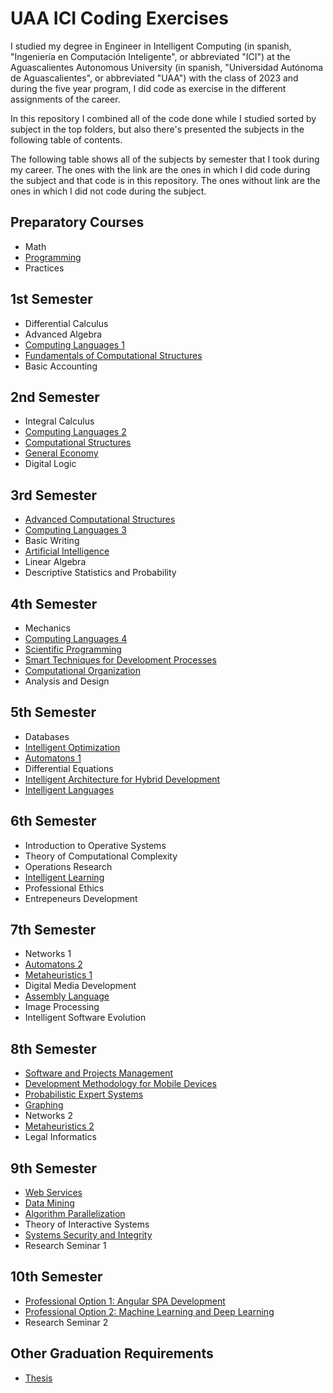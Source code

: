 # UAA ICI Coding Exercises

I studied my degree in Engineer in Intelligent Computing (in spanish, "Ingeniería en Computación Inteligente", or abbreviated "ICI") at the Aguascalientes Autonomous University (in spanish, "Universidad Autónoma de Aguascalientes", or abbreviated "UAA") with the class of 2023 and during the five year program, I did code as exercise in the different assignments of the career.

In this repository I combined all of the code done while I studied sorted by subject in the top folders, but also there's presented the subjects in the following table of contents.

The following table shows all of the subjects by semester that I took during my career. The ones with the link are the ones in which I did code during the subject and that code is in this repository. The ones without link are the ones in which I did not code during the subject.

## Preparatory Courses

- Math
- [Programming](01-PC-P-ClassExercises/README.md)
- Practices

## 1st Semester

- Differential Calculus
- Advanced Algebra
- [Computing Languages 1](02-S1-LC1-ClassExercises/README.md)
- [Fundamentals of Computational Structures](04-S1-FEC-GraphExercise/README.md)
- Basic Accounting

## 2nd Semester

- Integral Calculus
- [Computing Languages 2](06-S2-LC2-ClassExercises/README.md)
- [Computational Structures](07-S2-EC-ClassExercises/README.md)
- [General Economy](09-S2-EG-FirstUnitProject/README.md)
- Digital Logic

## 3rd Semester

- [Advanced Computational Structures](10-S3-ECA-ClassExercises/README.md)
- [Computing Languages 3](11-S3-LC3-ClassExercises/README.md)
- Basic Writing
- [Artificial Intelligence](12-S3-IA-ClassExercises/README.md)
- Linear Algebra
- Descriptive Statistics and Probability

## 4th Semester

- Mechanics
- [Computing Languages 4](13-S4-LC4-ClassExercises/README.md)
- [Scientific Programming](14-S4-PC-ClassExercises/README.md)
- [Smart Techniques for Development Processes](15-S4-TIPD-FinalProject/README.md)
- [Computational Organization](16-S4-OC-ClassExercises/README.md)
- Analysis and Design

## 5th Semester

- Databases
- [Intelligent Optimization](17-S5-OI-ClassExercises/README.md)
- [Automatons 1](18-S5-A1-FinalProject/README.md)
- Differential Equations
- [Intelligent Architecture for Hybrid Development](19-S5-AIDH-FinalProject/README.md)
- [Intelligent Languages](20-S5-LI-ClassExercises/README.md)

## 6th Semester

- Introduction to Operative Systems
- Theory of Computational Complexity
- Operations Research
- [Intelligent Learning](21-S6-AI-ClassExercises/README.md)
- Professional Ethics
- Entrepeneurs Development

## 7th Semester

- Networks 1
- [Automatons 2](22-S7-A2-ClassExercises/README.md)
- [Metaheuristics 1](23-S7-M1-ClassExercises/README.md)
- Digital Media Development
- [Assembly Language](24-S7-LE-ClassExercises/README.md)
- Image Processing
- Intelligent Software Evolution 

## 8th Semester

- [Software and Projects Management](25-S8-ASP-FinalProject/README.md)
- [Development Methodology for Mobile Devices](26-S8-MDDM-ClassExercises/README.md)
- [Probabilistic Expert Systems](27-S8-SEP-FinalProject/README.md)
- [Graphing](28-S8-G-ClassExercises/README.md)
- Networks 2
- [Metaheuristics 2](29-S8-M2-ClassExercises/README.md)
- Legal Informatics

## 9th Semester

- [Web Services](30-S9-SW-AppProject/README.md)
- [Data Mining](31-S9-MD-ClassExercises/README.md)
- [Algorithm Parallelization](32-S9-PA-ClassExercises/README.md)
- Theory of Interactive Systems
- [Systems Security and Integrity](33-S9-SIS-ClassExercises/README.md)
- Research Seminar 1

## 10th Semester

- [Professional Option 1: Angular SPA Development](34-S10-OP1-AppProject/README.md)
- [Professional Option 2: Machine Learning and Deep Learning](35-S10-OP2-ClassExercises/README.md)
- Research Seminar 2

## Other Graduation Requirements

- [Thesis](36-Thesis/)